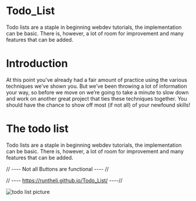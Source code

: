 # Todo_List
Todo lists are a staple in beginning webdev tutorials, the implementation can be basic. There is, however, a lot of room for improvement and many features that can be added.

# Introduction
At this point you’ve already had a fair amount of practice using the various techniques we’ve shown you. But we’ve been throwing a lot of information your way, so before we move on we’re going to take a minute to slow down and work on another great project that ties these techniques together. You should have the chance to show off most (if not all) of your newfound skills!

# The todo list
Todo lists are a staple in beginning webdev tutorials, the implementation can be basic. There is, however, a lot of room for improvement and many features that can be added.

// ---- Not all Buttons are functional ---- //

// ---- https://runtheli.github.io/Todo_List/ ----//

![todo list picture](https://github.com/user-attachments/assets/a65af1f2-d9fa-4938-8b26-a4f03301b1de)

